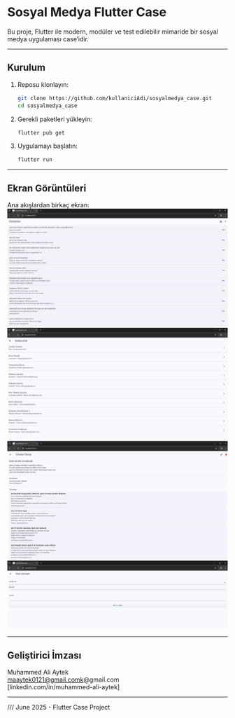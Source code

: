 # Sosyal Medya Flutter Case

Bu proje, Flutter ile modern, modüler ve test edilebilir mimaride bir sosyal medya uygulaması case’idir.

---

## Kurulum

1. Reposu klonlayın:
    ```bash
    git clone https://github.com/kullaniciAdi/sosyalmedya_case.git
    cd sosyalmedya_case
    ```
2. Gerekli paketleri yükleyin:
    ```bash
    flutter pub get
    ```
3. Uygulamayı başlatın:
    ```bash
    flutter run
    ```

---

## Ekran Görüntüleri

Ana akışlardan birkaç ekran:
![Ana Sayfa](assets/screenshots/home.png)
![Kullanıcılar](assets/screenshots/users.png)
![Gönderi Detay](assets/screenshots/detail.png)
![Yeni Gönderi](assets/screenshots/add.png)



---

## Geliştirici İmzası

Muhammed Ali Aytek  
maaytek0121@gmail.comk@gmail.com  
[linkedin.com/in/muhammed-ali-aytek]

---

/// June 2025 - Flutter Case Project